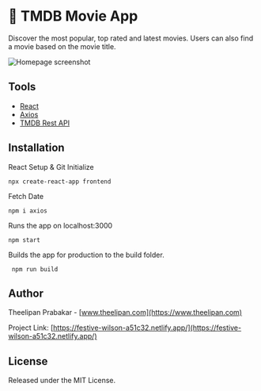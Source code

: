 # 🎥 TMDB Movie App

Discover the most popular, top rated and latest movies. Users can also find a movie based on the movie title.

![Homepage screenshot](https://www.theelipan.com/images/tmdb-mockup.svg)

## Tools

- [React](https://reactjs.org/)
- [Axios](https://www.npmjs.com/package/axios)
- [TMDB Rest API](https://www.themoviedb.org/documentation/api?language=en-US)

## Installation

React Setup & Git Initialize

    npx create-react-app frontend

Fetch Date

    npm i axios
    
Runs the app on localhost:3000
    
    npm start
    
Builds the app for production to the build folder.

     npm run build
    
    
## Author

  Theelipan Prabakar - [www.theelipan.com](https://www.theelipan.com)

  Project Link: [https://festive-wilson-a51c32.netlify.app/](https://festive-wilson-a51c32.netlify.app/)
  
  
## License
  
  Released under the MIT License.
